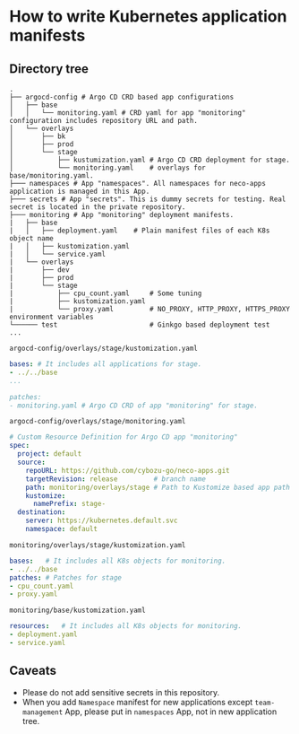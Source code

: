 How to write Kubernetes application manifests
=============================================

Directory tree
--------------

```console
.
├── argocd-config # Argo CD CRD based app configurations
│   ├── base
│   │   └── monitoring.yaml # CRD yaml for app "monitoring" configuration includes repository URL and path.
│   └── overlays
│       ├── bk
│       ├── prod
│       └── stage
│           ├── kustumization.yaml # Argo CD CRD deployment for stage.
│           └── monitoring.yaml    # overlays for base/monitoring.yaml.
├─── namespaces # App "namespaces". All namespaces for neco-apps application is managed in this App.
├─── secrets # App "secrets". This is dummy secrets for testing. Real secret is located in the private repository.
├─── monitoring # App "monitoring" deployment manifests.
|   ├── base
|   │   ├── deployment.yaml    # Plain manifest files of each K8s object name
|   │   ├── kustomization.yaml
|   │   └── service.yaml
|   └── overlays
|       ├── dev
|       ├── prod
|       └── stage
|           ├── cpu_count.yaml     # Some tuning
|           ├── kustomization.yaml
|           └── proxy.yaml         # NO_PROXY, HTTP_PROXY, HTTPS_PROXY environment variables
└────── test                       # Ginkgo based deployment test
...
```

`argocd-config/overlays/stage/kustomization.yaml`

```yaml
bases: # It includes all applications for stage.
- ../../base
...

patches:
- monitoring.yaml # Argo CD CRD of app "monitoring" for stage.
```

`argocd-config/overlays/stage/monitoring.yaml`

```yaml
# Custom Resource Definition for Argo CD app "monitoring"
spec:
  project: default
  source:
    repoURL: https://github.com/cybozu-go/neco-apps.git
    targetRevision: release         # branch name
    path: monitoring/overlays/stage # Path to Kustomize based app path
    kustomize:
      namePrefix: stage-
  destination:
    server: https://kubernetes.default.svc
    namespace: default
```

`monitoring/overlays/stage/kustomization.yaml`

```yaml
bases:   # It includes all K8s objects for monitoring.
- ../../base
patches: # Patches for stage
- cpu_count.yaml
- proxy.yaml
```

`monitoring/base/kustomization.yaml`

```yaml
resources:   # It includes all K8s objects for monitoring.
- deployment.yaml
- service.yaml
```

Caveats
-------

- Please do not add sensitive secrets in this repository.
- When you add `Namespace` manifest for new applications except `team-management` App, please put in `namespaces` App, not in new application tree.
